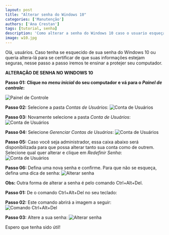 ```yaml
---
layout: post
title: "Alterar senha do Windows 10"
categories: ['Manutenção']
authors: ['Ana Crestan'] 
tags: [tutorial, senha]
description: 'Como alterar a senha do Windows 10 caso o usuario esqueça'
image: w10.jpg
---
```


Olá, usuários. Caso tenha se esquecido de sua senha do Windows 10 ou queria altera-lá para se certificar de que suas informações estejam seguras, nesse passo a passo iremos te ensinar a protejer seu computador.

**ALTERAÇÃO DE SENHA NO WINDOWS 10**

**Passo 01:** **Clique no *menu inicial* do seu computador e vá para o *Painel de controle*:** 

![Painel de Controle](/42/images/post/painelC.jpeg)

**Passo 02:** Selecione a pasta *Contas de Usuários*:
![Conta de Usuários](/42/images/post/contausu.jpeg)

**Passo 03:** Novamente selecione a pasta *Conta de Usuários*:
![Conta de Usuários](/42/images/post/usuconta.jpeg)

**Passo 04:** Selecione *Gerenciar Contas de Usuários*:
![Conta de Usuários](/42/images/post/gerencia.jpeg)

**Passo 05:** Caso você seja administrador, essa caixa abaixo será disponibilizada para que possa alterar tanto sua conta como de outrem. Selecione qual quer alterar e clique em *Redefinir Senha*:
![Conta de Usuários](/42/images/post/redsenha.jpeg)

**Passo 06:** Defina uma nova senha e confirme. Para que não se esqueça, defina uma dica de senha: 
![Alterar senha](/42/images/post/novasenha.jpeg)

**Obs:** Outra forma de alterar a senha é pelo comando Ctrl+Alt+Del.

**Passo 01:** De o comando Ctrl+Alt+Del no seu teclado: 

**Passo 02:** Este comando abrirá a imagem a seguir: 
![Comando Ctrl+Alt+Del](/42/images/post/del.jpeg)

**Passo 03:** Altere a sua senha: 
![Alterar senha](/42/images/post/Alterea.jpeg)

Espero que tenha sido útil! 

